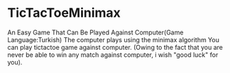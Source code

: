 # TicTacToeMinimax

An Easy Game That Can Be Played Against Computer(Game Language:Turkish)
The computer plays using the minimax algorithm
You can play tictactoe game against computer. (Owing to the fact that you are never be able to win any match against computer, i wish "good luck" for you).


